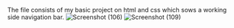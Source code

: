 The file consists of my basic project on html and css which sows a working side navigation bar.
![Screenshot (106)](https://github.com/user-attachments/assets/1853ca22-ec41-4705-ba5a-d0e644252acf)
![Screenshot (109)](https://github.com/user-attachments/assets/bdcda7fb-1e96-43d2-a628-4e20daa2f500)


